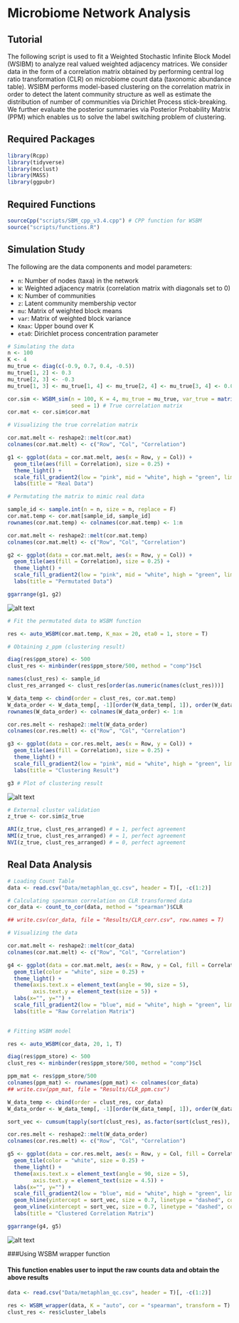 # Microbiome Network Analysis
 
## Tutorial

The following script is used to fit a Weighted Stochastic Infinite Block Model (WSIBM) to analyze real valued weighted adjacency matrices. We consider data in the form of a correlation matrix obtained by performing central log ratio transformation (CLR) on microbiome count data (taxonomic abundance table). WSIBM performs model-based clustering on the correlation matrix in order to detect the latent community structure as well as estimate the distribution of number of communities via Dirichlet Process stick-breaking. We further evaluate the posterior summaries via Posterior Probability Matrix (PPM) which enables us to solve the label switching problem of clustering. 

## Required Packages

```r
library(Rcpp)
library(tidyverse)
library(mcclust)
library(MASS)
library(ggpubr)
```

## Required Functions

```r
sourceCpp("scripts/SBM_cpp_v3.4.cpp") # CPP function for WSBM
source("scripts/functions.R")
```

## Simulation Study

The following are the data components and model parameters:

-   `n`: Number of nodes (taxa) in the network 
-   `W`: Weighted adjacency matrix (correlation matrix with diagonals set to 0)
-   `K`: Number of communities
-   `z`: Latent community membership vector
-   `mu`: Matrix of weighted block means
-   `var`: Matrix of weighted block variance
-   `Kmax`: Upper bound over K
-   `eta0`: Dirichlet process concentration parameter 


``` r
# Simulating the data 
n <- 100
K <- 4
mu_true <- diag(c(-0.9, 0.7, 0.4, -0.5))
mu_true[1, 2] <- 0.3
mu_true[2, 3] <- -0.3
mu_true[1, 3] <- mu_true[1, 4] <- mu_true[2, 4] <- mu_true[3, 4] <- 0.001

cor.sim <- WSBM_sim(n = 100, K = 4, mu_true = mu_true, var_true = matrix(0.1, K, K),
                    seed = 1) # True correlation matrix
cor.mat <- cor.sim$cor.mat

# Visualizing the true correlation matrix

cor.mat.melt <- reshape2::melt(cor.mat)
colnames(cor.mat.melt) <- c("Row", "Col", "Correlation")

g1 <- ggplot(data = cor.mat.melt, aes(x = Row, y = Col)) +
  geom_tile(aes(fill = Correlation), size = 0.25) +
  theme_light() +
  scale_fill_gradient2(low = "pink", mid = "white", high = "green", limits = c(-1, 1)) +
  labs(title = "Real Data")

# Permutating the matrix to mimic real data

sample_id <- sample.int(n = n, size = n, replace = F)
cor.mat.temp <- cor.mat[sample_id, sample_id]
rownames(cor.mat.temp) <- colnames(cor.mat.temp) <- 1:n

cor.mat.melt <- reshape2::melt(cor.mat.temp)
colnames(cor.mat.melt) <- c("Row", "Col", "Correlation")

g2 <- ggplot(data = cor.mat.melt, aes(x = Row, y = Col)) +
  geom_tile(aes(fill = Correlation), size = 0.25) +
  theme_light() +
  scale_fill_gradient2(low = "pink", mid = "white", high = "green", limits = c(-1, 1)) +
  labs(title = "Permutated Data")

ggarrange(g1, g2)
```
![alt text](https://github.com/tejasvbedi95/MicrobiomeNetworkAnalysis/blob/b86e8f316be064c700355a4ff974a93973bb3533/Results/sim_plot_1.png)

``` r
# Fit the permutated data to WSBM function

res <- auto_WSBM(cor.mat.temp, K_max = 20, eta0 = 1, store = T) 

# Obtaining z_ppm (clustering result)

diag(res$ppm_store) <- 500
clust_res <- minbinder(res$ppm_store/500, method = "comp")$cl

names(clust_res) <- sample_id
clust_res_arranged <- clust_res[order(as.numeric(names(clust_res)))]

W_data_temp <- cbind(order = clust_res, cor.mat.temp)
W_data_order <- W_data_temp[, -1][order(W_data_temp[, 1]), order(W_data_temp[, 1])]
rownames(W_data_order) <- colnames(W_data_order) <- 1:n

cor.res.melt <- reshape2::melt(W_data_order)
colnames(cor.res.melt) <- c("Row", "Col", "Correlation")

g3 <- ggplot(data = cor.res.melt, aes(x = Row, y = Col)) +
  geom_tile(aes(fill = Correlation), size = 0.25) +
  theme_light() +
  scale_fill_gradient2(low = "pink", mid = "white", high = "green", limits = c(-1, 1)) +
  labs(title = "Clustering Result")

g3 # Plot of clustering result
```
![alt text](https://github.com/tejasvbedi95/MicrobiomeNetworkAnalysis/blob/b86e8f316be064c700355a4ff974a93973bb3533/Results/sim_plot_2.png)

``` r
# External cluster validation
z_true <- cor.sim$z_true

ARI(z_true, clust_res_arranged) # = 1, perfect agreement
NMI(z_true, clust_res_arranged) # = 1, perfect agreement
NVI(z_true, clust_res_arranged) # = 0, perfect agreement

```

## Real Data Analysis
``` r
# Loading Count Table
data <- read.csv("Data/metaphlan_qc.csv", header = T)[, -c(1:2)]

# Calculating spearman correlation on CLR transformed data
cor_data <- count_to_cor(data, method = "spearman")$CLR 

## write.csv(cor_data, file = "Results/CLR_corr.csv", row.names = T)

# Visualizing the data

cor.mat.melt <- reshape2::melt(cor_data)
colnames(cor.mat.melt) <- c("Row", "Col", "Correlation")

g4 <- ggplot(data = cor.mat.melt, aes(x = Row, y = Col, fill = Correlation)) +
  geom_tile(color = "white", size = 0.25) +
  theme_light() +
  theme(axis.text.x = element_text(angle = 90, size = 5),
        axis.text.y = element_text(size = 5)) +
  labs(x="", y="") +
  scale_fill_gradient2(low = "blue", mid = "white", high = "green", limits = c(-1, 1)) +
  labs(title = "Raw Correlation Matrix")
  

# Fitting WSBM model

res <- auto_WSBM(cor_data, 20, 1, T)

diag(res$ppm_store) <- 500
clust_res <- minbinder(res$ppm_store/500, method = "comp")$cl

ppm_mat <- res$ppm_store/500
colnames(ppm_mat) <- rownames(ppm_mat) <- colnames(cor_data)
## write.csv(ppm_mat, file = "Results/CLR_ppm.csv")

W_data_temp <- cbind(order = clust_res, cor_data)
W_data_order <- W_data_temp[, -1][order(W_data_temp[, 1]), order(W_data_temp[, 1])]

sort_vec <- cumsum(tapply(sort(clust_res), as.factor(sort(clust_res)), length)) + 0.5

cor.res.melt <- reshape2::melt(W_data_order)
colnames(cor.res.melt) <- c("Row", "Col", "Correlation")

g5 <- ggplot(data = cor.res.melt, aes(x = Row, y = Col, fill = Correlation)) +
  geom_tile(color = "white", size = 0.25) +
  theme_light() +
  theme(axis.text.x = element_text(angle = 90, size = 5),
        axis.text.y = element_text(size = 4.5)) +
  labs(x="", y="") +
  scale_fill_gradient2(low = "blue", mid = "white", high = "green", limits = c(-1, 1)) +
  geom_hline(yintercept = sort_vec, size = 0.7, linetype = "dashed", col = "red", alpha = 0.4) +
  geom_vline(xintercept = sort_vec, size = 0.7, linetype = "dashed", col = "red", alpha = 0.4) +
  labs(title = "Clustered Correlation Matrix")

ggarrange(g4, g5)

```
![alt text](https://github.com/tejasvbedi95/MicrobiomeNetworkAnalysis/blob/6e7e1805597ef256516af70c0fa26dd517af8565/Results/res_plot_1.png)

###Using WSBM wrapper function

#### This function enables user to input the raw counts data and obtain the above results

``` r
data <- read.csv("Data/metaphlan_qc.csv", header = T)[, -c(1:2)]

res <- WSBM_wrapper(data, K = "auto", cor = "spearman", transform = T)
clust_res <- res$cluster_labels

```









